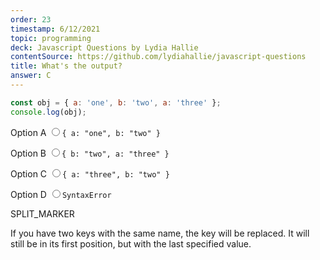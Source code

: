 ```yaml
---
order: 23
timestamp: 6/12/2021
topic: programming
deck: Javascript Questions by Lydia Hallie
contentSource: https://github.com/lydiahallie/javascript-questions
title: What's the output?
answer: C
---
```


  

```javascript
const obj = { a: 'one', b: 'two', a: 'three' };
console.log(obj);
```


<label for="option-A">Option A</label>
<input type="radio" name="answer-option" id="option-A" value="A">`{ a: "one", b: "two" }`</input>
    

<label for="option-B">Option B</label>
<input type="radio" name="answer-option" id="option-B" value="B">`{ b: "two", a: "three" }`</input>
    

<label for="option-C">Option C</label>
<input type="radio" name="answer-option" id="option-C" value="C">`{ a: "three", b: "two" }`</input>
    

<label for="option-D">Option D</label>
<input type="radio" name="answer-option" id="option-D" value="D">`SyntaxError`</input>
    




SPLIT_MARKER

If you have two keys with the same name, the key will be replaced. It will still be in its first position, but with the last specified value.



